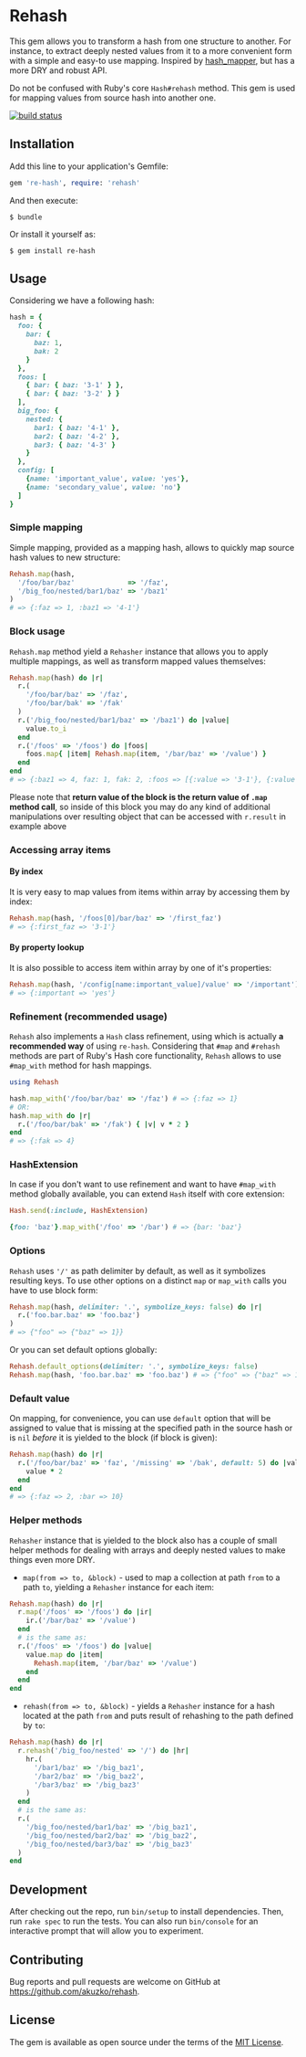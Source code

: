 # Rehash

This gem allows you to transform a hash from one structure to another. For instance,
to extract deeply nested values from it to a more convenient form with a simple and
easy-to use mapping. Inspired by [hash_mapper](https://github.com/ismasan/hash_mapper),
but has a more DRY and robust API.

Do not be confused with Ruby's core `Hash#rehash` method. This gem is used for
mapping values from source hash into another one.

[![build status](https://secure.travis-ci.org/akuzko/rehash.png)](http://travis-ci.org/akuzko/rehash)

## Installation

Add this line to your application's Gemfile:

```ruby
gem 're-hash', require: 'rehash'
```

And then execute:

    $ bundle

Or install it yourself as:

    $ gem install re-hash

## Usage

Considering we have a following hash:

```rb
hash = {
  foo: {
    bar: {
      baz: 1,
      bak: 2
    }
  },
  foos: [
    { bar: { baz: '3-1' } },
    { bar: { baz: '3-2' } }
  ],
  big_foo: {
    nested: {
      bar1: { baz: '4-1' },
      bar2: { baz: '4-2' },
      bar3: { baz: '4-3' }
    }
  },
  config: [
    {name: 'important_value', value: 'yes'},
    {name: 'secondary_value', value: 'no'}
  ]
}
```

### Simple mapping

Simple mapping, provided as a mapping hash, allows to quickly map source hash
values to new structure:

```rb
Rehash.map(hash,
  '/foo/bar/baz'             => '/faz',
  '/big_foo/nested/bar1/baz' => '/baz1'
)
# => {:faz => 1, :baz1 => '4-1'}
```

### Block usage

`Rehash.map` method yield a `Rehasher` instance that allows you to apply multiple
mappings, as well as transform mapped values themselves:

```rb
Rehash.map(hash) do |r|
  r.(
    '/foo/bar/baz' => '/faz',
    '/foo/bar/bak' => '/fak'
  )
  r.('/big_foo/nested/bar1/baz' => '/baz1') do |value|
    value.to_i
  end
  r.('/foos' => '/foos') do |foos|
    foos.map{ |item| Rehash.map(item, '/bar/baz' => '/value') }
  end
end
# => {:baz1 => 4, faz: 1, fak: 2, :foos => [{:value => '3-1'}, {:value => '3-2'}]}
```

Please note that **return value of the block is the return value of `.map` method call**,
so inside of this block you may do any kind of additional manipulations over resulting
object that can be accessed with `r.result` in example above

### Accessing array items

#### By index

It is very easy to map values from items within array by accessing them by index:

```rb
Rehash.map(hash, '/foos[0]/bar/baz' => '/first_faz')
# => {:first_faz => '3-1'}
```

#### By property lookup

It is also possible to access item within array by one of it's properties:

```rb
Rehash.map(hash, '/config[name:important_value]/value' => '/important')
# => {:important => 'yes'}
```

### Refinement (recommended usage)

`Rehash` also implements a `Hash` class refinement, using which is actually
**a recommended way** of using `re-hash`. Considering that `#map` and `#rehash`
methods are part of Ruby's Hash core functionality, `Rehash` allows to use
`#map_with` method for hash mappings.

```rb
using Rehash

hash.map_with('/foo/bar/baz' => '/faz') # => {:faz => 1}
# OR:
hash.map_with do |r|
  r.('/foo/bar/bak' => '/fak') { |v| v * 2 }
end
# => {:fak => 4}
```

### HashExtension

In case if you don't want to use refinement and want to have `#map_with` method
globally available, you can extend `Hash` itself with core extension:

```rb
Hash.send(:include, HashExtension)

{foo: 'baz'}.map_with('/foo' => '/bar') # => {bar: 'baz'}
```

### Options

`Rehash` uses `'/'` as path delimiter by default, as well as it symbolizes resulting
keys. To use other options on a distinct `map` or `map_with` calls you have to use block form:

```rb
Rehash.map(hash, delimiter: '.', symbolize_keys: false) do |r|
  r.('foo.bar.baz' => 'foo.baz')
)
# => {"foo" => {"baz" => 1}}
```

Or you can set default options globally:

```rb
Rehash.default_options(delimiter: '.', symbolize_keys: false)
Rehash.map(hash, 'foo.bar.baz' => 'foo.baz') # => {"foo" => {"baz" => 1}}
```

### Default value

On mapping, for convenience, you can use `default` option that will be assigned
to value that is missing at the specified path in the source hash or is `nil`
*before* it is yielded to the block (if block is given):

```rb
Rehash.map(hash) do |r|
  r.('/foo/bar/baz' => 'faz', '/missing' => '/bak', default: 5) do |value|
    value * 2
  end
end
# => {:faz => 2, :bar => 10}
```

### Helper methods

`Rehasher` instance that is yielded to the block also has a couple of small helper
methods for dealing with arrays and deeply nested values to make things even more DRY.

- `map(from => to, &block)` - used to map a collection at path `from` to a path `to`,
  yielding a `Rehasher` instance for each item:

```rb
Rehash.map(hash) do |r|
  r.map('/foos' => '/foos') do |ir|
    ir.('/bar/baz' => '/value')
  end
  # is the same as:
  r.('/foos' => '/foos') do |value|
    value.map do |item|
      Rehash.map(item, '/bar/baz' => '/value')
    end
  end
end
```

- `rehash(from => to, &block)` - yields a `Rehasher` instance for a hash located at
  the path `from` and puts result of rehashing to the path defined by `to`:

```rb
Rehash.map(hash) do |r|
  r.rehash('/big_foo/nested' => '/') do |hr|
    hr.(
      '/bar1/baz' => '/big_baz1',
      '/bar2/baz' => '/big_baz2',
      '/bar3/baz' => '/big_baz3'
    )
  end
  # is the same as:
  r.(
    '/big_foo/nested/bar1/baz' => '/big_baz1',
    '/big_foo/nested/bar2/baz' => '/big_baz2',
    '/big_foo/nested/bar3/baz' => '/big_baz3'
  )
end
```

## Development

After checking out the repo, run `bin/setup` to install dependencies. Then, run `rake spec`
to run the tests. You can also run `bin/console` for an interactive prompt that will allow
you to experiment.

## Contributing

Bug reports and pull requests are welcome on GitHub at https://github.com/akuzko/rehash.

## License

The gem is available as open source under the terms of the [MIT License](http://opensource.org/licenses/MIT).

